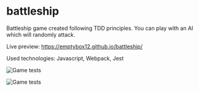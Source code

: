 # battleship
Battleship game created following TDD principles. You can play with an AI which will randomly attack.

Live preview: https://emptybox12.github.io/battleship/

Used technologies: Javascript, Webpack, Jest

![Game tests](https://i.imgur.com/D7w2Qa0.png)

![Game tests](https://i.imgur.com/YBFOHAv.png)




